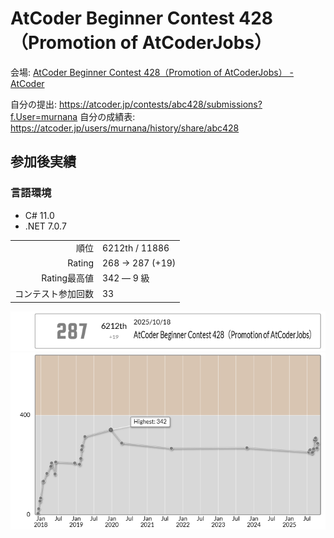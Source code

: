 # AtCoder Beginner Contest 428（Promotion of AtCoderJobs）

会場: [AtCoder Beginner Contest 428（Promotion of AtCoderJobs） - AtCoder](https://atcoder.jp/contests/abc428)

自分の提出: https://atcoder.jp/contests/abc428/submissions?f.User=murnana
自分の成績表: https://atcoder.jp/users/murnana/history/share/abc428


## 参加後実績

### 言語環境
* C# 11.0
* .NET 7.0.7

|                    |                 |
| -----------------: | :-------------- |
|               順位 | 6212th / 11886  |
|             Rating | 268 → 287 (+19) |
|       Rating最高値 | 342 ― 9 級      |
| コンテスト参加回数 | 33              |

![ratingStatus](ratingStatus.png)
![ratingGraph](ratingGraph.png)
